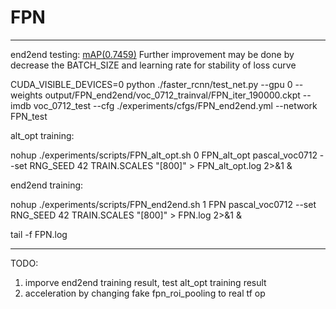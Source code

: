 # FPN
-----------------


end2end testing:
[mAP(0.7459)](https://drive.google.com/open?id=0B_qzepxA9F3vbDRnT1JoNjZtekU)
Further improvement may be done by decrease the BATCH_SIZE and learning
rate for stability of loss curve

CUDA_VISIBLE_DEVICES=0 python ./faster_rcnn/test_net.py --gpu 0 --weights
output/FPN_end2end/voc_0712_trainval/FPN_iter_190000.ckpt
--imdb voc_0712_test --cfg ./experiments/cfgs/FPN_end2end.yml --network
FPN_test



alt_opt training:

nohup ./experiments/scripts/FPN_alt_opt.sh 0 FPN_alt_opt pascal_voc0712
--set RNG_SEED 42 TRAIN.SCALES "[800]" > FPN_alt_opt.log 2>&1 &



end2end training:

nohup ./experiments/scripts/FPN_end2end.sh 1 FPN pascal_voc0712 --set
RNG_SEED 42 TRAIN.SCALES "[800]" > FPN.log 2>&1 &

tail -f FPN.log


------------------------

TODO:
1. imporve end2end training result, test alt_opt training result
2. acceleration by changing fake fpn_roi_pooling to real tf op
